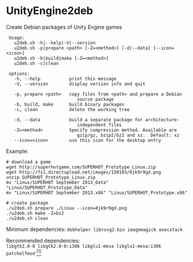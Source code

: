 UnityEngine2deb
===============

Create Debian packages of Unity Engine games
```
 Usage:
   u2deb.sh -h|--help|-V|--version
   u2deb.sh -p|prepare <path> [-Z=<method>] [-d|--data] [--icon=<icon>]
   u2deb.sh -b|build|make [-Z=<method>]
   u2deb.sh -c|clean

 options:
   -h, --help           print this message
   -V, --version        display version info and quit

   -p, prepare <path>   copy files from <path> and prepare a Debian
                           source package
   -b, build, make      build binary packages
   -c, clean            delete the working tree

   -d, --data           build a separate package for architecture-
                           independent files
   -Z=<method>          Specify compression method. Available are
                           gzip/gz, bzip2/bz2 and xz.  Default: xz
   --icon=<icon>        use this icon for the desktop entry
```

Example:
```
# download a game
wget http://superhotgame.com/SUPERHOT_Prototype_Linux.zip
wget http://fs1.directupload.net/images/150103/8jk9r9gd.png
unzip SUPERHOT_Prototype_Linux.zip
mv "Linux/SUPERHOT September 2013_Data" "Linux/SUPERHOT_Prototype_Data"
mv "Linux/SUPERHOT September 2013.x86" "Linux/SUPERHOT_Prototype.x86"

# create package
./u2deb.sh prepare ./Linux --icon=8jk9r9gd.png
./u2deb.sh make -Z=bz2
./u2deb.sh clean
```

Minimum dependencies: `debhelper librsvg2-bin imagemagick execstack`

Recommended dependencies:<br>
`libgtk2.0-0 libgtk2.0-0:i386 libglu1-mesa libglu1-mesa:i386 patchelfmod` [<sup>[1]</sup>](https://github.com/darealshinji/patchelfmod)

